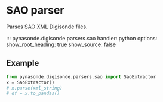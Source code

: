 # SAO parser

Parses SAO XML Digisonde files.

::: pynasonde.digisonde.parsers.sao
    handler: python
    options:
        show_root_heading: true
        show_source: false

## Example

```python
from pynasonde.digisonde.parsers.sao import SaoExtractor
x = SaoExtractor()
# x.parse(xml_string)
# df = x.to_pandas()
```
